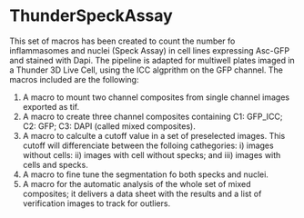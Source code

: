 # ThunderSpeckAssay

This set of macros has been created to count the number fo inflammasomes and nuclei (Speck Assay) in cell lines expressing Asc-GFP and stained with Dapi. The pipeline is adapted for multiwell plates imaged in a Thunder 3D Live Cell, using the ICC algprithm on the GFP channel. The macros included are the following:
1. A macro to mount two channel composites from single channel images exported as tif.
2. A macro to create three channel composites containing C1: GFP_ICC; C2: GFP; C3: DAPI (called mixed composites).
3. A macro to calculte a cutoff value in a set of preselected images. This cutoff will differenciate between the folloing cathegories: i) images without cells: ii) images with cell without specks; and iii) images with cells and specks.
4. A macro to fine tune the segmentation fo both specks and nuclei.
5. A macro for the automatic analysis of the whole set of mixed composites; it delivers a data sheet with the results and a list of verification images to track for outliers.
